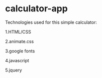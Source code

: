 # calculator-app

Technologies used for this simple calculator:

1.HTML/CSS

2.animate.css

3.google fonts

4.javascript

5.jquery
